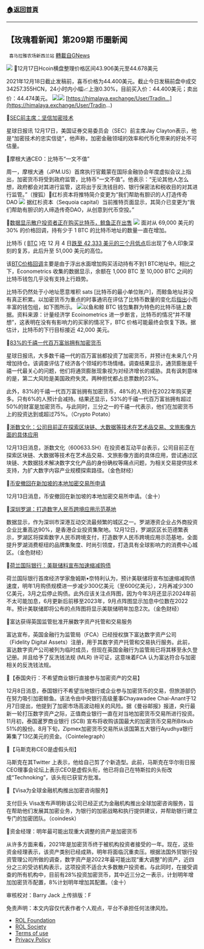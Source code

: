 ###  [:house:返回首頁](https://github.com/ourhimalayas/txt)
---


## 【玫瑰看新闻】第209期 币圈新闻
` 喜马拉雅农场新西兰站` [轉載自GNews](https://gnews.org/zh-hans/1776587/)

![](https://assets.gnews.org/wp-content/uploads/2021/12/PHOTO-2021-12-20-00-44-58.jpg)
🌟12月17日Hcoin横盘整理价格区间43.906美元至44.678美元

2021年12月18日截止发稿前，喜币价格为44.400美元。截止今日发稿前盘中成交34257.355HCN，24小时内小幅📈上涨0.30%，目前买入价：44.400美元；卖出价：44.474美元。
![](https://assets.gnews.org/wp-content/uploads/2021/12/截屏2021-12-21-14.07.51.png)![](https://assets.gnews.org/wp-content/uploads/2021/12/图片-1-34.jpg)
[https://himalaya.exchange/User/Tradin…](https://himalaya.exchange/User/Tradin...)

🌟[SEC前主席：坚信加密技术](https://m.mifengcha.com/lives/61bbf6d1aa55c135c88f7dac)

星球日报讯 12月17日，美国证券交易委员会（SEC）前主席Jay Clayton表示，他是“加密技术的忠实信徒”，他声称，加密金融领域的效率和代币化带来的好处不可估量。

🌟摩根大通CEO：比特币“一文不值”

周一，摩根大通（JPM.US）首席执行官戴蒙在国际金融协会年度虚拟会议上指出，加密货币将受到政府监管，比特币“一文不值”。他表示：“无论其他人怎么想，政府都会对其进行监管，这将出于反洗钱目的、银行保密法和税收目的对其进行监管。”（搜狐）🌟红杉资本将推特简介变更为“我们帮助有胆识的人打造传奇DAO
![](https://assets.gnews.org/wp-content/uploads/2021/12/图片2-17.jpg)
据红杉资本（Sequoia capital）当前推特页面显示，其简介已变更为“我们帮助有胆识的人缔造传奇DAO，从创意到代币空投。”

🌟[数据显示散户投资者正在购买比特币，鲸鱼正在出售](https://cointelegraph.com/news/fish-food-data-shows-retail-investors-are-buying-bitcoin-whales-are-selling)
![](https://assets.gnews.org/wp-content/uploads/2021/12/图片3-6.jpg)
面对从 69,000 美元的 30% 的价格回调，持有少于 1 BTC 的比特币地址的数量一直在增加。

比特币 ( [BTC](https://cointelegraph.com/bitcoin-price) )在 12 月 4 日[跌至 42,333 美元的三个月低点](https://cointelegraph.com/news/bitcoin-could-consolidate-until-2022-after-mass-wipeout-sends-btc-price-to-41k)后出现了令人印象深刻的复苏，此后升至 51,000 美元的高位。

该[BTC价格回调](https://cointelegraph.com/news/analyst-lists-21-factors-calling-for-bitcoin-price-upside-but-just-4-bearish-signals)主要是由于浮出水面增加购买活动持有不到1 BTC地址中。相比之下，Econometrics 收集的数据显示，余额在 1,000 BTC 至 10,000 BTC 之间的比特币钱包几乎没有支持上行趋势。

比特币仍然处于小地址愿意堆积 sats [比特币的最小单位账户]，而鲸鱼地址并没有真正积累。以加密货币为重点的时事通讯在评估了比特币数量的变化后[指出](https://twitter.com/ecoinometrics/status/1471150333770764291?s=28)小而丰富的钱包组，如下图所示。
![](https://assets.gnews.org/wp-content/uploads/2021/12/图片-4-10.jpg)以鱼和鲸 BTC 钱包集群为特色的比特币链上数据。资料来源：计量经济学
Ecoinometrics 进一步断言，比特币的情况“并不理想”，这表明在没有有影响力的买家的情况下，BTC 价格可能最终会恢复下跌。据估计，比特币的下行目标接近 42,000 美元。

🌟[83%的千禧一代百万富翁拥有加密货币](https://0xcj.com/20211217293037.html)

星球日报讯，大多数千禧一代的百万富翁都投资了加密货币，并预计在未来几个月增加持仓。该调查评估了经济各个领域的市场情绪。调查结果显示，通货膨胀是千禧一代最关心的问题，他们将通货膨胀现象视为对经济增长的威胁。具有讽刺意味的是，第二大风险是美国政府失灵。两种担忧都占总票数的23%。

此外，83%的千禧一代百万富翁拥有加密货币，48%的人预计在2022年购买更多。只有6%的人预计会减持。结果还显示，53%的千禧一代百万富翁拥有超过50%的财富是加密货币。与此同时，三分之一的千禧一代表示，他们在加密货币上的投资达到或超过75%。（Crypto Potato）

🌟[浙数文化：公司目前正在探索区块链、大数据等技术在艺术品交易、文旅影像方面的具体应用](https://m.mifengcha.com/lives/61b69cadfc1ac7226a582c33)

12月13日消息，浙数文化（600633.SH）在投资者互动平台表示，公司目前正在探索区块链、大数据等技术在艺术品交易、文旅影像方面的具体应用，尝试通过区块链、大数据技术解决数字文化产品的身份确权等痛点问题，为相关交易提供技术支持，为扩大数字内容产业规模探索路径。（金色财经）

🌟[币安撤回在新加坡的本地加密交易所申请](https://m.mifengcha.com/lives/61b69cadfc1ac7226a582c32)

12月13日消息，币安撤回在新加坡的本地加密交易所申请。（金十）

🌟[深圳罗湖：打造数字人民币跨境应用示范基地](https://m.mifengcha.com/lives/61b69739fc1ac7226a582c14)

数据显示，作为深圳市深港互动交流最频繁的城区之一。罗湖港资企业占外商投资企业比重高达90%，是香港企业投资集聚地。12月12日，罗湖区区长范德繁表示，罗湖区将探索数字人民币跨境支付，打造数字人民币跨境应用示范基地，全面提升罗湖消费枢纽的品牌集聚度、时尚引领度，打造具有全球影响力的消费中心城区。（金色财经）

🌟[荷兰国际银行：美联储料宣布加速缩减购债](https://m.mifengcha.com/lives/61b69739fc1ac7226a582c16)

荷兰国际银行首席经济学家詹姆斯•奈特利认为，预计美联储将宣布加速缩减购债速度，明年1月购债规模进一步减少300亿美元（至600亿美元），2月再减少300亿美元，3月之后停止购债。此外应该关注点阵图，因为今年3月还显示2024年前不太可能加息，6月更新后前移至2023年，9月点阵图显示加息中位数在2022年。预计美联储即将公布的点阵图将显示美联储明年加息2次。（金色财经）

🌟富达获得英国监管批准开展数字资产托管和交易服务

富达宣布，英国金融行为监管局（FCA）已经授权旗下富达数字资产公司（Fidelity Digital Assets）注册，用于其数字资产托管和交易执行服务。此前，富达数字资产公司被列为临时成员，但现在英国金融行为监管局已将其移至永久登记册。并且给予了反洗钱法规 (MLR) 许可证，这意味着FCA 认为富达符合与加密相关的反洗钱法规。

🌟【泰国央行：不希望商业银行直接参与加密资产的交易】

12月8日消息，泰国银行不希望当地银行或企业参与加密货币的交易，但旅游部仍在努力吸引加密鲸鱼。该法令由中央银行高级董事Chayawadee Chai-Anant于12月7日提出，他提到了加密市场高波动相关的风险。据《曼谷邮报》报道，央行最新一轮打压数字资产之际，正值商业银行一直在对当地加密货币交易所进行投资。11月初，泰国暹罗商业银行 (SCB) 宣布将收购该国最大的加密货币交易所Bitkub 51%的股份。8月下旬，Zipmex加密货币交易所从该国第五大银行Ayudhya银行筹集了13亿美元的资金。（Cointelegraph）

🌟【马斯克称CEO是虚假头衔】

马斯克在其Twitter 上表示，他给自己剪了个新造型。此前，马斯克在华尔街日报CEO理事会论坛上表示CEO是虚假头衔，他已将自己在特斯拉的头衔改成“Technoking”，该头衔已获官方批准。

🌟【Visa为全球金融机构推出加密咨询服务】

支付巨头 Visa发布声明称该公司已经正式为金融机构推出全球加密咨询服务，旨在帮助他们发展其加密业务，为银行的加密战略和执行提供建议，并帮助银行建立专门的加密团队。（coindesk）

🌟资金经理：明年最可能出现重大调整的资产是加密货币

从许多方面来看，2021年是加密货币终于被机构投资者接受的一年。现在，这些资金经理表示，该资产类别已经成熟，明年将面临沉重卖压。根据法国外贸银行投资管理公司所做的调查，数字资产是2022年最可能出现“重大调整”的资产，近四分之三的受访机构表示，这项投资不适合大多数散户投资者。与此同时，在接受调查的所有机构中，目前有28%投资加密货币，其中近三分之一表示，计划明年增加加密货币配置，8%计划明年增加其配置。（金十）



审核校对：Barry Jack
上传排版：F



 

免责声明：本文内容仅代表作者个人观点，平台不承担任何法律风险。

- [ROL Foundation](https://rolfoundation.org/)
- [ROL Society](https://rolsociety.org/)
- [Terms of use](https://gnews.org/terms-of-use-3/)
- [Privacy Policy](https://gnews.org/privacy-policy/)
